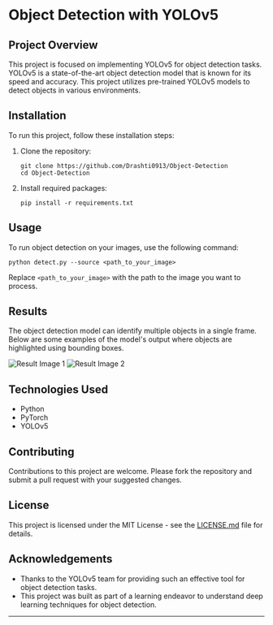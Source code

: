 
# Object Detection with YOLOv5

## Project Overview
This project is focused on implementing YOLOv5 for object detection tasks. YOLOv5 is a state-of-the-art object detection model that is known for its speed and accuracy. This project utilizes pre-trained YOLOv5 models to detect objects in various environments.

## Installation
To run this project, follow these installation steps:

1. Clone the repository:
   ```
   git clone https://github.com/Drashti0913/Object-Detection
   cd Object-Detection
   ```

2. Install required packages:
   ```
   pip install -r requirements.txt
   ```

## Usage
To run object detection on your images, use the following command:
```
python detect.py --source <path_to_your_image>
```
Replace `<path_to_your_image>` with the path to the image you want to process.

## Results
The object detection model can identify multiple objects in a single frame. Below are some examples of the model's output where objects are highlighted using bounding boxes.

![Result Image 1](path/to/result_image_1.jpg)
![Result Image 2](path/to/result_image_2.jpg)



## Technologies Used
- Python
- PyTorch
- YOLOv5

## Contributing
Contributions to this project are welcome. Please fork the repository and submit a pull request with your suggested changes.

## License
This project is licensed under the MIT License - see the [LICENSE.md](LICENSE) file for details.

## Acknowledgements
- Thanks to the YOLOv5 team for providing such an effective tool for object detection tasks.
- This project was built as part of a learning endeavor to understand deep learning techniques for object detection.

---


